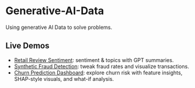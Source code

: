 # Generative-AI-Data

Using generative AI Data to solve problems.

## Live Demos

- [Retail Review Sentiment](retail_sentiment_demo.html): sentiment & topics with
  GPT summaries.
- [Synthetic Fraud Detection](fraud_demo.html): tweak fraud rates and visualize transactions.
- [Churn Prediction Dashboard](churn_demo.html): explore churn risk with feature insights, SHAP-style visuals, and what-if analysis.
